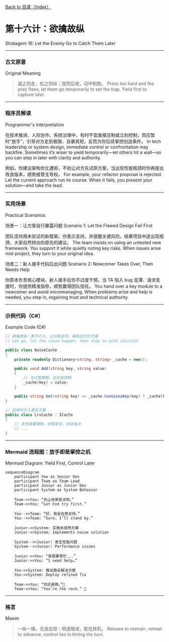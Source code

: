 [Back to 目录（Index）](https://github.com/uwspstar/The-36-Stratagems-for-Programmers/blob/main/Index.md)

# 第十六计：欲擒故纵

Stratagem 16: Let the Enemy Go to Catch Them Later

---

### 古文原意

Original Meaning

> 逼之则走，松之则纵；放而后收，动中制胜。
> Press too hard and the prey flees; let them go temporarily to set the trap. Yield first to capture later.

---

### 程序员解读

Programmer's Interpretation

在技术推进、人际协作、系统治理中，有时不宜直接压制或立刻控制，而应暂时“放手”，引导对方走到极限、自暴其短，反而为你后续掌控创造条件。
In tech leadership or system design, immediate control or confrontation may backfire. Sometimes it’s wiser to yield temporarily—let others hit a wall—so you can step in later with clarity and authority.

例如，你建议架构优化遭拒，不妨让对方先试原方案，当出现性能瓶颈时你再提出改良版本，顺势接管主导权。
For example, your refactor proposal is rejected. Let the current approach run its course. When it fails, you present your solution—and take the lead.

---

### 实用场景

Practical Scenarios

场景一：让方案自行暴露问题
Scenario 1: Let the Flawed Design Fail First

团队坚持用未验证的新框架。你表示支持，并提醒关键风险。结果项目中途出现瓶颈，大家自然转向你原先的建议。
The team insists on using an untested new framework. You support it while quietly noting key risks. When issues arise mid-project, they turn to your original idea.

场景二：新人接手代码后出问题
Scenario 2: Newcomer Takes Over, Then Needs Help

你原本负责核心模块。新人接手后你不过度干预。当 TA 陷入 bug 泥潭、请求支援时，你提供精准指导，顺势赢得团队信任。
You hand over a key module to a newcomer and avoid micromanaging. When problems arise and help is needed, you step in, regaining trust and technical authority.

---

### 示例代码（C#）

Example Code (C#)

```csharp
// 欲擒故纵：暂不介入，让问题显现，再给出优化方案
// Let go, let the issue happen, then step in with solution

public class NaiveCache
{
    private readonly Dictionary<string, string> _cache = new();

    public void Add(string key, string value)
    {
        // 无过期策略、无并发控制
        _cache[key] = value;
    }

    public string Get(string key) => _cache.ContainsKey(key) ? _cache[key] : null;
}

// 后续你引入更优方案
public class LruCache : ICache
{
    // 支持容量限制、线程安全、自动淘汰
    // ...
}
```

---

### Mermaid 流程图：放手即是掌控之机

Mermaid Diagram: Yield First, Control Later

```mermaid
sequenceDiagram
    participant You as Senior Dev
    participant Team as Team Lead
    participant Junior as Junior Dev
    participant System as System Behavior

    Team->>You: “先让他来尝试吧。”  
    Team->>You: “Let him try first.”

    You-->>Team: “好，我会在旁支持。”  
    You-->>Team: “Sure, I’ll stand by.”

    Junior->>System: 实施未成熟方案  
    Junior->>System: Implements naive solution

    System-->>Junior: 发生性能问题  
    System-->>Junior: Performance issues

    Junior->>You: “我需要帮忙...”  
    Junior->>You: “I need help…”

    You->>System: 推出稳妥解决方案  
    You->>System: Deploy refined fix

    Team->>You: “你还是稳。”👏  
    Team->>You: “You’re the rock.” 👏
```

---

### 格言

Maxim

> 一纵一擒，先放后控；明退暗进，胜在转机。
> Release to restrain, retreat to advance; control lies in timing the turn.

